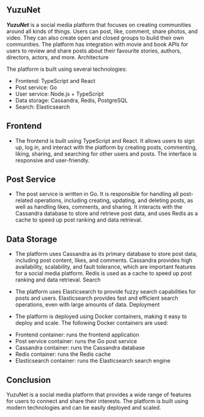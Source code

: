 ## YuzuNet

***YuzuNet*** is a social media platform that focuses on creating communities around all kinds of things. Users can post, like, comment, share photos, and video. They can also create open and closed groups to build their own communities. The platform has integration with movie and book APIs for users to review and share posts about their favourite stories, authors, directors, actors, and more.
Architecture

The platform is built using several technologies:

* Frontend: TypeScript and React
* Post service: Go
* User service: Node.js + TypeScript
* Data storage: Cassandra, Redis, PostgreSQL
* Search: Elasticsearch

## Frontend

- The frontend is built using TypeScript and React. It allows users to sign up, log in, and interact with the platform by creating posts, commenting, liking, sharing, and searching for other users and posts. The interface is responsive and user-friendly.

## Post Service

- The post service is written in Go. It is responsible for handling all post-related operations, including creating, updating, and deleting posts, as well as handling likes, comments, and sharing. It interacts with the Cassandra database to store and retrieve post data, and uses Redis as a cache to speed up post ranking and data retrieval.

## Data Storage

- The platform uses Cassandra as its primary database to store post data, including post content, likes, and comments. Cassandra provides high availability, scalability, and fault tolerance, which are important features for a social media platform. Redis is used as a cache to speed up post ranking and data retrieval.
Search

- The platform uses Elasticsearch to provide fuzzy search capabilities for posts and users. Elasticsearch provides fast and efficient search operations, even with large amounts of data.
Deployment

- The platform is deployed using Docker containers, making it easy to deploy and scale. The following Docker containers are used:

* Frontend container: runs the frontend application
* Post service container: runs the Go post service
* Cassandra container: runs the Cassandra database
* Redis container: runs the Redis cache
* Elasticsearch container: runs the Elasticsearch search engine

## Conclusion

YuzuNet is a social media platform that provides a wide range of features for users to connect and share their interests. The platform is built using modern technologies and can be easily deployed and scaled.